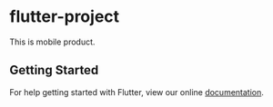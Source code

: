 # flutter-project

This is mobile product.

## Getting Started

For help getting started with Flutter, view our online
[documentation](https://flutter.io/).
